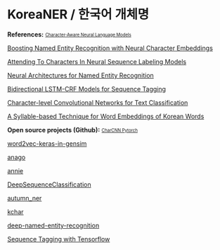 ﻿# KoreaNER / 한국어 개체명


**References:**
<sub><sup>
[Character-Aware Neural Language Models][2]

[Boosting Named Entity Recognition with Neural Character Embeddings][1]

[Attending To Characters In Neural Sequence Labeling Models][3]

[Neural Architectures for Named Entity Recognition][4]

[Bidirectional LSTM-CRF Models for Sequence Tagging][5]

[Character-level Convolutional Networks for Text Classification][6]

[A Syllable-based Technique for Word Embeddings of Korean Words][16]
</sub></sup>

**Open source projects (Github):**
<sub><sup>
[CharCNN Pytorch][7]

[word2vec-keras-in-gensim][8]

[anago][9]

[annie][10]

[DeepSequenceClassification][11]

[autumn_ner][12]

[kchar][13]

[deep-named-entity-recognition][14]

[Sequence Tagging with Tensorflow][15]
</sub></sup>

  [1]: https://arxiv.org/pdf/1505.05008.pdf
  [2]: https://arxiv.org/pdf/1505.05008.pdf
  [3]: https://aclweb.org/anthology/C/C16/C16-1030.pdf
  [4]: https://arxiv.org/pdf/1603.01360.pdf
  [5]: https://arxiv.org/pdf/1508.01991.pdf
  [6]: https://arxiv.org/pdf/1509.01626.pdf
  [7]: https://github.com/srviest/char-cnn-pytorch
  [8]: https://github.com/SimonPavlik/word2vec-keras-in-gensim/blob/keras106/word2veckeras
  [9]: https://github.com/Hironsan/anago/blob/master/anago
  [10]: https://github.com/krikit/annie/tree/master/bin
  [11]: https://github.com/napsternxg/DeepSequenceClassification/
  [12]: https://github.com/tttr222/autumn_ner/blob/master/model.py
  [13]: https://github.com/jarfo/kchar/
  [14]: https://github.com/aatkinson-old/deep-named-entity-recognition/blob/master/
  [15]: https://guillaumegenthial.github.io/sequence-tagging-with-tensorflow.html
  [16]: https://arxiv.org/pdf/1708.01766.pdf
  

